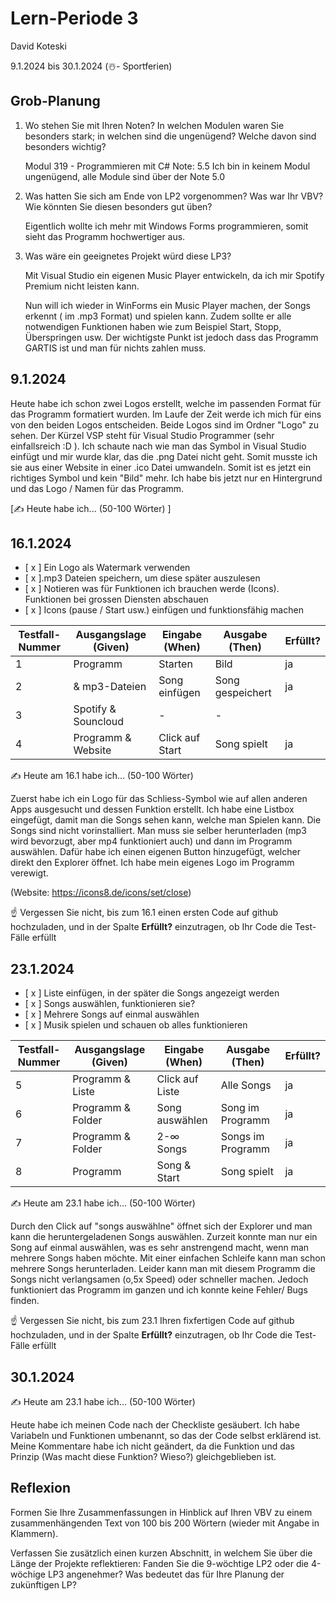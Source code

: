 # Lern-Periode 3

David Koteski

9.1.2024 bis 30.1.2024 (☃️- Sportferien)

## Grob-Planung

1. Wo stehen Sie mit Ihren Noten? In welchen Modulen waren Sie besonders stark; in welchen sind die ungenügend? Welche davon sind besonders wichtig?

   Modul 319 - Programmieren mit C# Note: 5.5
   Ich bin in keinem Modul ungenügend, alle Module sind über der Note 5.0
   
2. Was hatten Sie sich am Ende von LP2 vorgenommen? Was war Ihr VBV? Wie könnten Sie diesen besonders gut üben?
   
   Eigentlich wollte ich mehr mit Windows Forms programmieren, somit sieht das Programm hochwertiger aus.
   
3. Was wäre ein geeignetes Projekt würd diese LP3?
   
   Mit Visual Studio ein eigenen Music Player entwickeln, da ich mir Spotify Premium nicht leisten kann.

   Nun will ich wieder in WinForms ein Music Player machen, der Songs erkennt ( im .mp3 Format) und spielen kann. Zudem sollte er alle notwendigen Funktionen haben wie zum Beispiel Start, Stopp, Überspringen usw.
   Der wichtigste Punkt ist jedoch dass das Programm GARTIS ist und man für nichts zahlen muss.

## 9.1.2024

Heute habe ich schon zwei Logos erstellt, welche im passenden Format für das Programm formatiert wurden. Im Laufe der Zeit werde ich mich für eins von den beiden Logos entscheiden. Beide Logos sind im Ordner "Logo" zu sehen. Der Kürzel VSP steht für Visual Studio Programmer (sehr einfallsreich :D ). Ich schaute nach wie man das Symbol in Visual Studio einfügt und mir wurde klar, das die .png Datei nicht geht. Somit musste ich sie aus einer Website in einer .ico Datei umwandeln. Somit ist es jetzt ein richtiges Symbol und kein "Bild" mehr.
Ich habe bis jetzt nur en Hintergrund und das Logo / Namen für das Programm. 

[✍️ Heute habe ich... (50-100 Wörter) ]

## 16.1.2024

- [ x ] Ein Logo als Watermark verwenden
- [ x ].mp3 Dateien speichern, um diese später auszulesen
- [ x ] Notieren was für Funktionen ich brauchen werde (Icons). Funktionen bei grossen Diensten abschauen
- [ x ] Icons (pause / Start usw.) einfügen und funktionsfähig machen

|Testfall-Nummer | Ausgangslage (Given) | Eingabe (When) | Ausgabe (Then) | Erfüllt? |
| -------------- | -------------------- | -------------- | -------------- | -------- |
| 1              |    Programm          |   Starten      |    Bild        | ja       |
| 2              |     & mp3-Dateien    |  Song einfügen |Song gespeichert| ja       |
| 3              |   Spotify & Souncloud|        -       |        -       |          |
| 4              | Programm & Website   |Click auf Start |  Song spielt   | ja       |

✍️ Heute am 16.1 habe ich... (50-100 Wörter)

Zuerst habe ich ein Logo für das Schliess-Symbol wie auf allen anderen Apps ausgesucht und dessen Funktion erstellt. Ich habe eine Listbox eingefügt, damit man die Songs sehen kann, welche man Spielen kann. Die Songs sind nicht vorinstalliert. Man muss sie selber herunterladen (mp3 wird bevorzugt, aber mp4 funktioniert auch) und dann im Programm auswählen. Dafür habe ich einen eigenen Button hinzugefügt, welcher direkt den Explorer öffnet. Ich habe mein eigenes Logo im Programm verewigt. 

(Website: https://icons8.de/icons/set/close)

☝️ Vergessen Sie nicht, bis zum 16.1 einen ersten Code auf github hochzuladen, und in der Spalte **Erfüllt?** einzutragen, ob Ihr Code die Test-Fälle erfüllt

## 23.1.2024

- [ x ] Liste einfügen, in der später die Songs angezeigt werden
- [ x ] Songs auswählen, funktionieren sie?
- [ x ] Mehrere Songs auf einmal auswählen
- [ x ] Musik spielen und schauen ob alles funktionieren

| Testfall-Nummer | Ausgangslage (Given) | Eingabe (When) | Ausgabe (Then) | Erfüllt? |
| --------------- | -------------------- | -------------- | -------------- | -------- |
| 5               |   Programm & Liste   | Click auf Liste| Alle Songs     |    ja    |
| 6               |   Programm & Folder  | Song auswählen |Song im Programm|    ja    |
| 7               |   Programm & Folder  |  2-∞ Songs     |Songs im Programm|   ja    |
| 8               |     Programm         |  Song & Start  | Song spielt    |    ja    |

✍️ Heute am 23.1 habe ich... (50-100 Wörter)

Durch den Click auf "songs auswählne" öffnet sich der Explorer und man kann die heruntergeladenen Songs auswählen. Zurzeit konnte man nur ein Song auf einmal auswählen, was es sehr anstrengend macht, wenn man mehrere Songs haben möchte. Mit einer einfachen Schleife kann man schon mehrere Songs herunterladen. Leider kann man mit diesem Programm die Songs nicht verlangsamen (o,5x Speed) oder schneller machen. Jedoch funktioniert das Programm im ganzen und ich konnte keine Fehler/ Bugs finden.

☝️ Vergessen Sie nicht, bis zum 23.1 Ihren fixfertigen Code auf github hochzuladen, und in der Spalte **Erfüllt?** einzutragen, ob Ihr Code die Test-Fälle erfüllt

## 30.1.2024

✍️ Heute am 23.1 habe ich... (50-100 Wörter)

Heute habe ich meinen Code nach der Checkliste gesäubert. Ich habe Variabeln und Funktionen umbenannt, so das der Code selbst erklärend ist. Meine Kommentare habe ich nicht geändert, da die Funktion und das Prinzip (Was macht diese Funktion? Wieso?) gleichgeblieben ist.

## Reflexion

Formen Sie Ihre Zusammenfassungen in Hinblick auf Ihren VBV zu einem zusammenhängenden Text von 100 bis 200 Wörtern (wieder mit Angabe in Klammern).

Verfassen Sie zusätzlich einen kurzen Abschnitt, in welchem Sie über die Länge der Projekte reflektieren: Fanden Sie die 9-wöchtige LP2 oder die 4-wöchige LP3 angenehmer? Was bedeutet das für Ihre Planung der zukünftigen LP?
